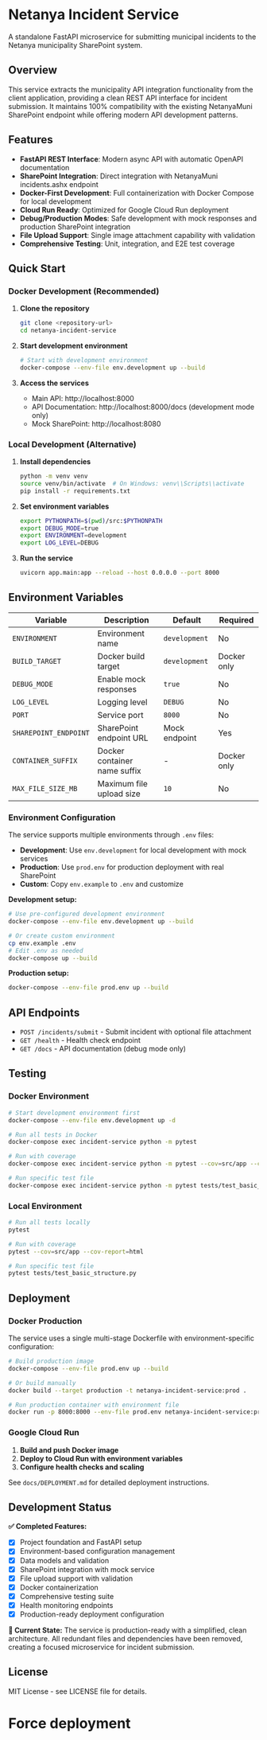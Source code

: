 # Netanya Incident Service

A standalone FastAPI microservice for submitting municipal incidents to the Netanya municipality SharePoint system.

## Overview

This service extracts the municipality API integration functionality from the client application, providing a clean REST API interface for incident submission. It maintains 100% compatibility with the existing NetanyaMuni SharePoint endpoint while offering modern API development patterns.

## Features

- **FastAPI REST Interface**: Modern async API with automatic OpenAPI documentation
- **SharePoint Integration**: Direct integration with NetanyaMuni incidents.ashx endpoint
- **Docker-First Development**: Full containerization with Docker Compose for local development
- **Cloud Run Ready**: Optimized for Google Cloud Run deployment
- **Debug/Production Modes**: Safe development with mock responses and production SharePoint integration
- **File Upload Support**: Single image attachment capability with validation
- **Comprehensive Testing**: Unit, integration, and E2E test coverage

## Quick Start

### Docker Development (Recommended)

1. **Clone the repository**
   ```bash
   git clone <repository-url>
   cd netanya-incident-service
   ```

2. **Start development environment**
   ```bash
   # Start with development environment
   docker-compose --env-file env.development up --build
   ```

3. **Access the services**
   - Main API: http://localhost:8000
   - API Documentation: http://localhost:8000/docs (development mode only)
   - Mock SharePoint: http://localhost:8080

### Local Development (Alternative)

1. **Install dependencies**
   ```bash
   python -m venv venv
   source venv/bin/activate  # On Windows: venv\\Scripts\\activate
   pip install -r requirements.txt
   ```

2. **Set environment variables**
   ```bash
   export PYTHONPATH=$(pwd)/src:$PYTHONPATH
   export DEBUG_MODE=true
   export ENVIRONMENT=development
   export LOG_LEVEL=DEBUG
   ```

3. **Run the service**
   ```bash
   uvicorn app.main:app --reload --host 0.0.0.0 --port 8000
   ```

## Environment Variables

| Variable | Description | Default | Required |
|----------|-------------|---------|----------|
| `ENVIRONMENT` | Environment name | `development` | No |
| `BUILD_TARGET` | Docker build target | `development` | Docker only |
| `DEBUG_MODE` | Enable mock responses | `true` | No |
| `LOG_LEVEL` | Logging level | `DEBUG` | No |
| `PORT` | Service port | `8000` | No |
| `SHAREPOINT_ENDPOINT` | SharePoint endpoint URL | Mock endpoint | Yes |
| `CONTAINER_SUFFIX` | Docker container name suffix | - | Docker only |
| `MAX_FILE_SIZE_MB` | Maximum file upload size | `10` | No |

### Environment Configuration

The service supports multiple environments through `.env` files:

- **Development**: Use `env.development` for local development with mock services
- **Production**: Use `prod.env` for production deployment with real SharePoint
- **Custom**: Copy `env.example` to `.env` and customize

**Development setup:**
```bash
# Use pre-configured development environment
docker-compose --env-file env.development up --build

# Or create custom environment
cp env.example .env
# Edit .env as needed
docker-compose up --build
```

**Production setup:**
```bash
docker-compose --env-file prod.env up --build
```

## API Endpoints

- `POST /incidents/submit` - Submit incident with optional file attachment
- `GET /health` - Health check endpoint
- `GET /docs` - API documentation (debug mode only)

## Testing

### Docker Environment
```bash
# Start development environment first
docker-compose --env-file env.development up -d

# Run all tests in Docker
docker-compose exec incident-service python -m pytest

# Run with coverage
docker-compose exec incident-service python -m pytest --cov=src/app --cov-report=html

# Run specific test file
docker-compose exec incident-service python -m pytest tests/test_basic_structure.py -v
```

### Local Environment
```bash
# Run all tests locally
pytest

# Run with coverage
pytest --cov=src/app --cov-report=html

# Run specific test file
pytest tests/test_basic_structure.py
```

## Deployment

### Docker Production

The service uses a single multi-stage Dockerfile with environment-specific configuration:

```bash
# Build production image
docker-compose --env-file prod.env up --build

# Or build manually
docker build --target production -t netanya-incident-service:prod .

# Run production container with environment file
docker run -p 8000:8000 --env-file prod.env netanya-incident-service:prod
```

### Google Cloud Run

1. **Build and push Docker image**
2. **Deploy to Cloud Run with environment variables**
3. **Configure health checks and scaling**

See `docs/DEPLOYMENT.md` for detailed deployment instructions.

## Development Status

**✅ Completed Features:**
- [x] Project foundation and FastAPI setup
- [x] Environment-based configuration management
- [x] Data models and validation
- [x] SharePoint integration with mock service
- [x] File upload support with validation
- [x] Docker containerization
- [x] Comprehensive testing suite
- [x] Health monitoring endpoints
- [x] Production-ready deployment configuration

**🔄 Current State:**
The service is production-ready with a simplified, clean architecture. All redundant files and dependencies have been removed, creating a focused microservice for incident submission.

## License

MIT License - see LICENSE file for details.
# Force deployment
